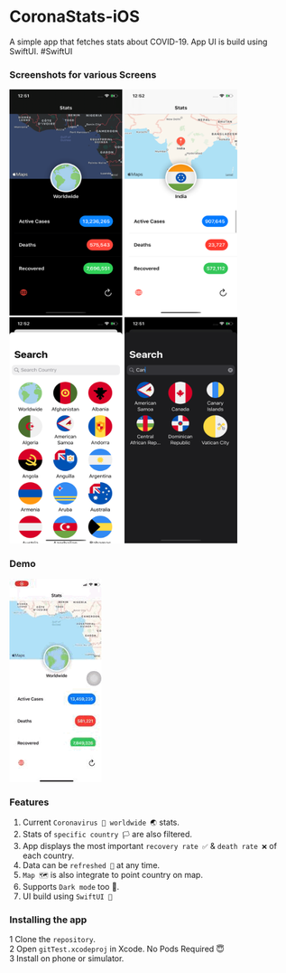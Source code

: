 # CoronaStats-iOS
A simple app that fetches stats about COVID-19. App UI is build using SwiftUI. #SwiftUI

### Screenshots for various Screens

<p float="left">
  <img src="https://github.com/djmunish/CoronaStats-iOS/blob/master/Preview/1.PNG" width="200" height="400" />
<img src="https://github.com/djmunish/CoronaStats-iOS/blob/master/Preview/2.PNG" width="200" height="400" />
<img src="https://github.com/djmunish/CoronaStats-iOS/blob/master/Preview/3.PNG" width="200" height="400" />
<img src="https://github.com/djmunish/CoronaStats-iOS/blob/master/Preview/4.PNG" width="200" height="400" />
</p>

### Demo

![Alt text](https://github.com/djmunish/CoronaStats-iOS/blob/master/Preview/demo.gif)

### Features
1) Current ```Coronavirus 🦠 worldwide 🌏``` stats.
2) Stats of ```specific country 🏳️``` are also filtered. 
3) App displays the most important ```recovery rate ✅``` & ```death rate ❌``` of each country.
4) Data can be ```refreshed 🔄``` at any time.
5) ```Map 🗺``` is also integrate to point country on map.
6) Supports ```Dark mode``` too 🌙.
7) UI build using ```SwiftUI 🦢```


### Installing the app
1 Clone the ```repository```. </br>
2 Open ```gitTest.xcodeproj``` in Xcode. No Pods Required 😇</br>
3 Install on phone or simulator.</br>
